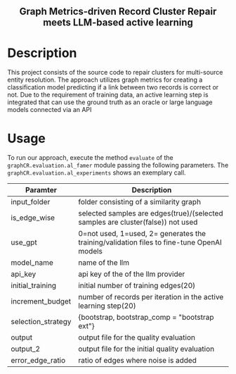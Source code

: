 <h2 align="center">Graph Metrics-driven Record Cluster Repair meets LLM-based active learning</h2>



Description
========
This project consists of the source code to repair clusters for multi-source entity resolution. The approach utilizes graph metrics for creating a classification model predicting if a link between two records is correct or not. Due to the requirement of training data, an active learning step is integrated that can use the ground truth as an oracle or large language models connected via an API



Usage
=====
To run our approach, execute the method `evaluate` of the `graphCR.evaluation.al_famer` module passing the following parameters. The 
`graphCR.evaluation.al_experiments` shows an exemplary call.

Paramter | Description
---------|-------------
input_folder | folder consisting of a similarity graph
is_edge_wise | selected samples are edges(true)/(selected samples are cluster(false)) not used
use_gpt | 0=not used, 1=used, 2= generates the training/validation files to fine-tune OpenAI models
model_name | name of the llm
api_key | api key of the of the llm provider 
initial_training | initial number of training edges(20)
increment_budget | number of records per iteration in the active learning step(20)
selection_strategy | {bootstrap, bootstrap_comp = "bootstrap ext"}
output | output file for the quality evaluation 
output_2 | output file for the initial quality evaluation 
error_edge_ratio | ratio of edges where noise is added
